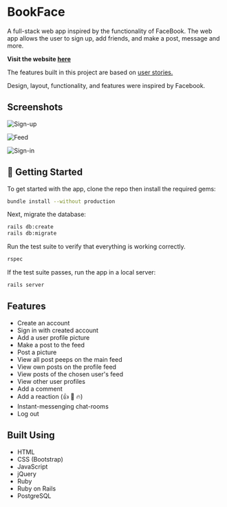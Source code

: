 # BookFace

A full-stack web app inspired by the functionality of FaceBook. The web app allows the user to sign up, add friends, and make a post, message and more.

**Visit the website [here](https://stormy-beach-31437.herokuapp.com/)**

The features built in this project are based on [user stories.](./resources/user_stories.md)

Design, layout, functionality, and features were inspired by Facebook.

## Screenshots

![Sign-up](resources/signup.png)

![Feed](resources/feed.png)

![Sign-in](resources/signin.png)

## 🏁 Getting Started

To get started with the app, clone the repo then install the required gems:

```sh
bundle install --without production
```

Next, migrate the database:

```sh
rails db:create
rails db:migrate
```

Run the test suite to verify that everything is working correctly.

```sh
rspec
```

If the test suite passes, run the app in a local server:

```sh
rails server
```

## Features

- Create an account
- Sign in with created account
- Add a user profile picture
- Make a post to the feed
- Post a picture
- View all post peeps on the main feed
- View own posts on the profile feed
- View posts of the chosen user's feed
- View other user profiles
- Add a comment
- Add a reaction (👍 💖 🔥)
- Instant-messenging chat-rooms
- Log out

## Built Using

- HTML
- CSS (Bootstrap)
- JavaScript
- jQuery
- Ruby
- Ruby on Rails
- PostgreSQL
